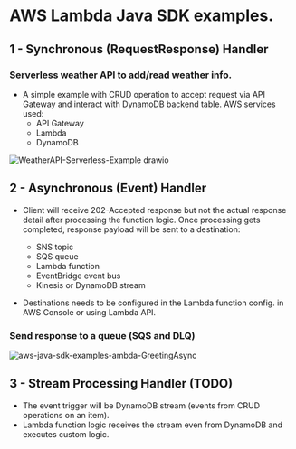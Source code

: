 # AWS Lambda Java SDK examples.
 
## 1 -   Synchronous (RequestResponse) Handler


 ### Serverless weather API to add/read weather info.

* A simple example with CRUD operation to accept request via API Gateway and interact with DynamoDB backend table. AWS services used:
  -  API Gateway
  -  Lambda
  -  DynamoDB
  
![WeatherAPI-Serverless-Example drawio](https://user-images.githubusercontent.com/5312958/173243136-610cbb94-c816-4ac7-9306-fddd30c16fb1.png)

 ## 2 -   Asynchronous (Event) Handler
 
* Client will receive 202-Accepted response but not the actual response detail after processing the function logic. Once processing gets completed, response payload will be sent to a destination:
  - SNS topic
  - SQS queue
  - Lambda function
  - EventBridge event bus
  - Kinesis or DynamoDB stream
 
 * Destinations  needs to be configured in the Lambda function config. in AWS Console or using Lambda API.
  
 ### Send response to a queue (SQS and DLQ)
  

![aws-java-sdk-examples-ambda-GreetingAsync](https://user-images.githubusercontent.com/5312958/166472905-f97aaf7d-a08f-43b5-a26a-18eb6bcdf9ba.svg)

 ## 3 -   Stream Processing Handler (TODO)
 
 * The event trigger will be DynamoDB stream (events from CRUD operations on an item).
 * Lambda function logic receives the stream even from DynamoDB and executes custom logic.
